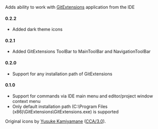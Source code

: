 <p>Adds ability to work with <a href="https://github.com/gitextensions/gitextensions">GitExtensions</a> application from the IDE</p>

<p>
  <h4>0.2.2</h4>
  <ul>
      <li>Added dark theme icons</li>
  </ul>
  <h4>0.2.1</h4>
  <ul>
    <li>Added GitExtensions ToolBar to MainToolBar and NavigationToolBar</li>
  </ul>
  <h4>0.2.0</h4>
  <ul>
    <li>Support for any installation path of GitExtensions</li>
  </ul>
  <h4>0.1.0</h4>
  <ul>
    <li>Support for commands via IDE main menu and editor/project window context menu</li>
    <li>Only default installation path (C:\Program Files (x86)\GitExtensions\GitExtensions.exe) is supported</li>
  </ul>
</p>

Original icons by [Yusuke Kamiyamane](http://p.yusukekamiyamane.com/) ([CCA/3.0](http://creativecommons.org/licenses/by/3.0/)).
